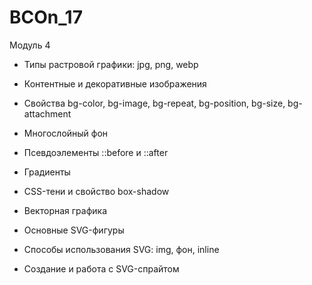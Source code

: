 # BCOn_17

Модуль 4

- Типы растровой графики: jpg, png, webp
- Контентные и декоративные изображения
- Свойства bg-color, bg-image, bg-repeat, bg-position, bg-size, bg-attachment
- Многослойный фон
- Псевдоэлементы ::before и ::after
- Градиенты
- CSS-тени и свойство box-shadow

- Векторная графика
- Основные SVG-фигуры
- Способы использования SVG: img, фон, inline
- Создание и работа с SVG-спрайтом
